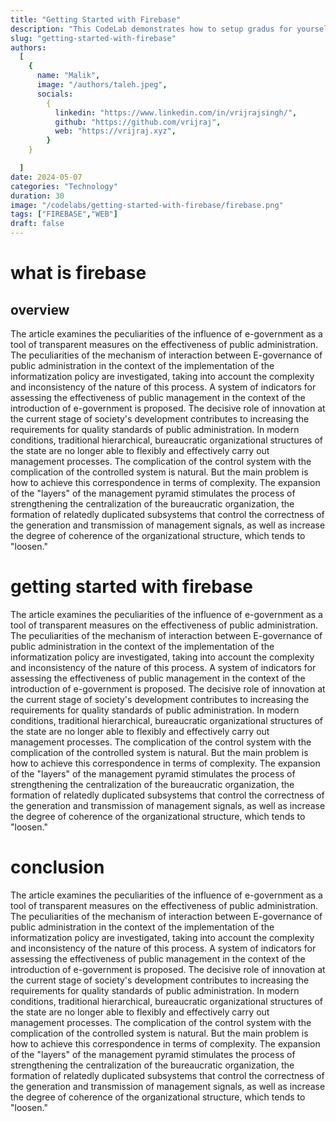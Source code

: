 ```yaml
---
title: "Getting Started with Firebase"
description: "This CodeLab demonstrates how to setup gradus for yourself"
slug: "getting-started-with-firebase"
authors:
  [
    {
      name: "Malik",
      image: "/authors/taleh.jpeg",
      socials:
        {
          linkedin: "https://www.linkedin.com/in/vrijrajsingh/",
          github: "https://github.com/vrijraj",
          web: "https://vrijraj.xyz",
        }
    }

  ]
date: 2024-05-07
categories: "Technology"
duration: 30
image: "/codelabs/getting-started-with-firebase/firebase.png"
tags: ["FIREBASE","WEB"]
draft: false
---
```


# what is firebase 
## overview
The article examines the peculiarities of the influence of e-government as a tool of transparent measures on the effectiveness of public administration. The peculiarities of the mechanism of interaction between E-governance of public administration in the context of the implementation of the informatization policy are investigated, taking into account the complexity and inconsistency of the nature of this process. A system of indicators for assessing the effectiveness of public management in the context of the introduction of e-government is proposed. The decisive role of innovation at the current stage of society's development contributes to increasing the requirements for quality standards of public administration. In modern conditions, traditional hierarchical, bureaucratic organizational structures of the state are no longer able to flexibly and effectively carry out management processes. The complication of the control system with the complication of the controlled system is natural. But the main problem is how to achieve this correspondence in terms of complexity. The expansion of the "layers" of the management pyramid stimulates the process of strengthening the centralization of the bureaucratic organization, the formation of relatedly duplicated subsystems that control the correctness of the generation and transmission of management signals, as well as increase the degree of coherence of the organizational structure, which tends to "loosen."

# getting started with firebase 
The article examines the peculiarities of the influence of e-government as a tool of transparent measures on the effectiveness of public administration. The peculiarities of the mechanism of interaction between E-governance of public administration in the context of the implementation of the informatization policy are investigated, taking into account the complexity and inconsistency of the nature of this process. A system of indicators for assessing the effectiveness of public management in the context of the introduction of e-government is proposed. The decisive role of innovation at the current stage of society's development contributes to increasing the requirements for quality standards of public administration. In modern conditions, traditional hierarchical, bureaucratic organizational structures of the state are no longer able to flexibly and effectively carry out management processes. The complication of the control system with the complication of the controlled system is natural. But the main problem is how to achieve this correspondence in terms of complexity. The expansion of the "layers" of the management pyramid stimulates the process of strengthening the centralization of the bureaucratic organization, the formation of relatedly duplicated subsystems that control the correctness of the generation and transmission of management signals, as well as increase the degree of coherence of the organizational structure, which tends to "loosen."

# conclusion 
The article examines the peculiarities of the influence of e-government as a tool of transparent measures on the effectiveness of public administration. The peculiarities of the mechanism of interaction between E-governance of public administration in the context of the implementation of the informatization policy are investigated, taking into account the complexity and inconsistency of the nature of this process. A system of indicators for assessing the effectiveness of public management in the context of the introduction of e-government is proposed. The decisive role of innovation at the current stage of society's development contributes to increasing the requirements for quality standards of public administration. In modern conditions, traditional hierarchical, bureaucratic organizational structures of the state are no longer able to flexibly and effectively carry out management processes. The complication of the control system with the complication of the controlled system is natural. But the main problem is how to achieve this correspondence in terms of complexity. The expansion of the "layers" of the management pyramid stimulates the process of strengthening the centralization of the bureaucratic organization, the formation of relatedly duplicated subsystems that control the correctness of the generation and transmission of management signals, as well as increase the degree of coherence of the organizational structure, which tends to "loosen."